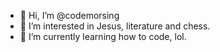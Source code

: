 - 👋 Hi, I’m @codemorsing
- 👀 I’m interested in Jesus, literature and chess.
- 🌱 I’m currently learning how to code, lol.


<!---
codecorations4u/codecorations4u is a ✨ special ✨ repository because its `README.md` (this file) appears on your GitHub profile.
You can click the Preview link to take a look at your changes.
--->
